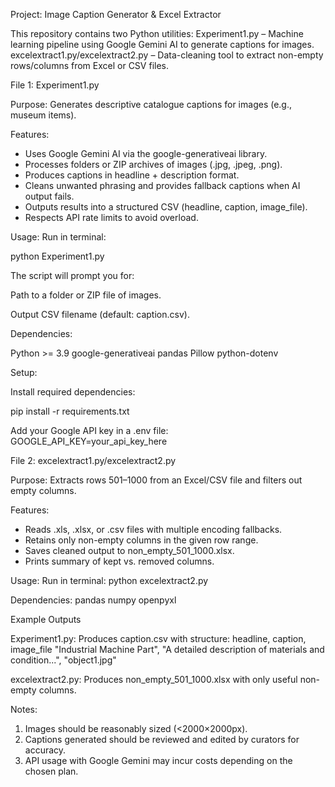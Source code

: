 Project: Image Caption Generator & Excel Extractor

This repository contains two Python utilities:
Experiment1.py – Machine learning pipeline using Google Gemini AI to generate captions for images.
excelextract1.py/excelextract2.py – Data-cleaning tool to extract non-empty rows/columns from Excel or CSV files.


File 1: Experiment1.py

Purpose:
Generates descriptive catalogue captions for images (e.g., museum items).

Features:

- Uses Google Gemini AI via the google-generativeai library.
- Processes folders or ZIP archives of images (.jpg, .jpeg, .png).
- Produces captions in headline + description format.
- Cleans unwanted phrasing and provides fallback captions when AI output fails.
- Outputs results into a structured CSV (headline, caption, image_file).
- Respects API rate limits to avoid overload.

Usage:
        Run in terminal:

python Experiment1.py

The script will prompt you for:

Path to a folder or ZIP file of images.

Output CSV filename (default: caption.csv).

Dependencies:

Python >= 3.9
google-generativeai
pandas
Pillow
python-dotenv

Setup:

Install required dependencies:

pip install -r requirements.txt

Add your Google API key in a .env file:
GOOGLE_API_KEY=your_api_key_here


File 2: excelextract1.py/excelextract2.py

Purpose:
Extracts rows 501–1000 from an Excel/CSV file and filters out empty columns.

Features:
- Reads .xls, .xlsx, or .csv files with multiple encoding fallbacks.
- Retains only non-empty columns in the given row range.
- Saves cleaned output to non_empty_501_1000.xlsx.
- Prints summary of kept vs. removed columns.

Usage:
Run in terminal:
python excelextract2.py

Dependencies:
pandas
numpy
openpyxl

Example Outputs

Experiment1.py:
Produces caption.csv with structure:
headline, caption, image_file
"Industrial Machine Part", "A detailed description of materials and condition...", "object1.jpg"

excelextract2.py:
Produces non_empty_501_1000.xlsx with only useful non-empty columns.

Notes:
1. Images should be reasonably sized (<2000×2000px).
2. Captions generated should be reviewed and edited by curators for accuracy.
3. API usage with Google Gemini may incur costs depending on the chosen plan.
